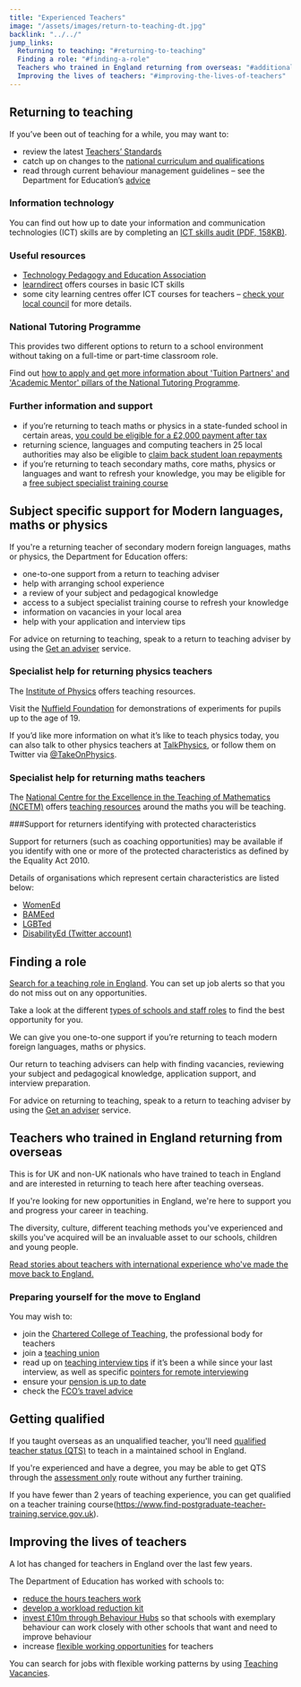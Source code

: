 ```yaml
---
title: "Experienced Teachers"
image: "/assets/images/return-to-teaching-dt.jpg"
backlink: "../../"
jump_links:
  Returning to teaching: "#returning-to-teaching"
  Finding a role: "#finding-a-role"
  Teachers who trained in England returning from overseas: "#additional-information-for-teachers-who-trained-in-england-returning-from-overseas"
  Improving the lives of teachers: "#improving-the-lives-of-teachers"
---
```


## Returning to teaching

If you’ve been out of teaching for a while, you may want to:

* review the latest [Teachers’ Standards](https://www.gov.uk/government/publications/teachers-standards)
* catch up on changes to the [national curriculum and qualifications](https://www.gov.uk/topic/schools-colleges-childrens-services/curriculum-qualifications)
* read through current behaviour management guidelines – see the Department for Education’s [advice](https://www.gov.uk/government/publications/behaviour-and-discipline-in-schools)

### Information technology

You can find out how up to date your information and communication technologies (ICT) skills are by completing an [ICT skills audit (PDF, 158KB)](/assets/documents/ICT_skills_audit_returners.pdf).

### Useful resources

* [Technology Pedagogy and Education Association](https://tpea.ac.uk/)
* [learndirect](https://www.learndirect.com/) offers courses in basic ICT skills
* some city learning centres offer ICT courses for teachers – [check your local council](https://www.gov.uk/find-local-council) for more details.

### National Tutoring Programme

This provides two different options to return to a school environment without taking on a full-time or part-time classroom role.

Find out [how to apply and get more information about 'Tuition Partners' and 'Academic Mentor' pillars of the National Tutoring Programme](https://nationaltutoring.org.uk/).

### Further information and support

* if you’re returning to teach maths or physics in a state-funded school in certain areas, [you could be eligible for a £2,000 payment after tax](https://www.gov.uk/government/publications/additional-payments-for-teaching-eligibility-and-payment-details/claim-a-payment-for-teaching-maths-or-physics-eligibility-and-payment-details)
* returning science, languages and computing teachers in 25 local authorities may also be eligible to [claim back student loan repayments](https://www.gov.uk/government/publications/additional-payments-for-teaching-eligibility-and-payment-details/teachers-claim-back-your-student-loan-repayments-eligibility-and-payment-details)
* if you’re returning to teach secondary maths, core maths, physics or languages and want to refresh your knowledge, you may be eligible for a [free subject specialist training course](https://www.gov.uk/guidance/teacher-subject-specialism-training-courses)

## Subject specific support for Modern languages, maths or physics

If you're a returning teacher of secondary modern foreign languages, maths or physics, the Department for Education offers:

* one-to-one support from a return to teaching adviser
* help with arranging school experience
* a review of your subject and pedagogical knowledge
* access to a subject specialist training course to refresh your knowledge
* information on vacancies in your local area
* help with your application and interview tips

For advice on returning to teaching, speak to a return to teaching adviser by using the [Get an adviser](/tta-service) service.

### Specialist help for returning physics teachers

The [Institute of Physics](https://www.iop.org/education) offers teaching resources.

Visit the [Nuffield Foundation](https://spark.iop.org/practical-physics) for demonstrations of experiments for pupils up to the age of 19.

If you’d like more information on what it’s like to teach physics today, you can also talk to other physics teachers at [TalkPhysics](https://www.talkphysics.org/), or follow them on Twitter via [@TakeOnPhysics](https://www.twitter.com/takeonphysics).

### Specialist help for returning maths teachers

The [National Centre for the Excellence in the Teaching of Mathematics (NCETM)](https://www.ncetm.org.uk/news-features/) offers [teaching resources](https://www.ncetm.org.uk/in-the-classroom/) around the maths you will be teaching.

###Support for returners identifying with protected characteristics

Support for returners (such as coaching opportunities) may be available if you identify with one or more of the protected characteristics as defined by the Equality Act 2010.

Details of organisations which represent certain characteristics are listed below:

* [WomenEd](https://www.womened.org/)
* [BAMEed](https://www.bameednetwork.com/)
* [LGBTed](http://lgbted.uk/)
* [DisabilityEd (Twitter account)](https://www.twitter.com/disability_ed)

## Finding a role

[Search for a teaching role in England](https://teaching-vacancies.service.gov.uk/). You can set up job alerts so that you do not miss out on any opportunities.

Take a look at the different [types of schools and staff roles](https://www.gov.uk/types-of-school) to find the best opportunity for you.

We can give you one-to-one support if you’re returning to teach modern foreign languages, maths or physics.

Our return to teaching advisers can help with finding vacancies, reviewing your subject and pedagogical knowledge, application support, and interview preparation.

For advice on returning to teaching, speak to a return to teaching adviser by using the [Get an adviser](/tta-service) service.

## Teachers who trained in England returning from overseas

This is for UK and non-UK nationals who have trained to teach in England and are interested in returning to teach here after teaching overseas.

If you're looking for new opportunities in England, we're here to support you and progress your career in teaching.

The diversity, culture, different teaching methods you've experienced and skills you've acquired will be an invaluable asset to our schools, children and young people.

[Read stories about teachers with international experience who've made the move back to England.](/my-story-into-teaching/international-career-changers/)

### Preparing yourself for the move to England

You may wish to:

* join the [Chartered College of Teaching](https://chartered.college/), the professional body for teachers
* join a [teaching union](https://www.tes.com/jobs/careers-advice/pay-and-conditions/which-teachers-union)
* read up on [teaching interview tips](https://www.teachertoolkit.co.uk/2019/04/04/job-interviews) if it’s been a while since your last interview, as well as specific [pointers for remote interviewing](https://www.tes.com/news/coronavirus-10-tips-acing-remote-job-interview)
* ensure your [pension is up to date](https://www.teacherspensions.co.uk/members/working-life/life-events/moving-abroad.aspx)
* check the [FCO’s travel advice](https://www.gov.uk/foreign-travel-advice)

## Getting qualified

If you taught overseas as an unqualified teacher, you'll need [qualified teacher status (QTS)](https://www.gov.uk/guidance/qualified-teacher-status-qts) to teach in a maintained school in England.

If you're experienced and have a degree, you may be able to get QTS through the [assessment only](/guidance/become-a-teacher-in-england/#assessment-only-candidates-already-working-in-school) route without any further training.

If you have fewer than 2 years of teaching experience, you can get qualified on a teacher training course(https://www.find-postgraduate-teacher-training.service.gov.uk).

## Improving the lives of teachers

A lot has changed for teachers in England over the last few years.

The Department of Education has worked with schools to:

* [reduce the hours teachers work](https://www.gov.uk/government/publications/teacher-workload-survey-2019)
* [develop a workload reduction kit](https://www.gov.uk/guidance/school-workload-reduction-toolkit)
* [invest £10m through Behaviour Hubs](https://www.gov.uk/guidance/behaviour-hubs) so that schools with exemplary behaviour can work closely with other schools that want and need to improve behaviour
* increase [flexible working opportunities](https://www.gov.uk/government/collections/flexible-working-resources-for-teachers-and-schools) for teachers

You can search for jobs with flexible working patterns by using [Teaching Vacancies](https://teaching-vacancies.service.gov.uk/).
